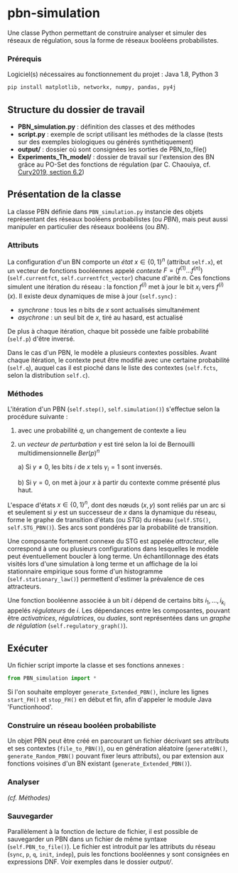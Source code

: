 # pbn-simulation
Une classe Python permettant de construire analyser et simuler des réseaux de régulation, sous la forme de réseaux booléens probabilistes.

### Prérequis

Logiciel(s) nécessaires au fonctionnement du projet : Java 1.8, Python 3

```python
pip install matplotlib, networkx, numpy, pandas, py4j
```

## Structure du dossier de travail
- **PBN_simulation.py** : définition des classes et des méthodes
- **script.py** : exemple de script utilisant les méthodes de la classe (tests sur des exemples biologiques ou générés synthétiquement)
- **output/** : dossier où sont consignées les sorties de PBN_to_file()
- **Experiments_Th_model/** : dossier de travail sur l'extension des BN grâce au PO-Set des fonctions de régulation (par C. Chaouiya, cf. [Cury2019, section 6.2](https://arxiv.org/abs/1901.07623))

## Présentation de la classe
La classe PBN définie dans `PBN_simulation.py` instancie des objets représentant des réseaux booléens probabilistes (ou *PBN*), mais peut aussi manipuler en particulier des réseaux booléens (ou *BN*).

### Attributs
La configuration d'un BN comporte un *état* $x \in \{0,1\}^n$ (attribut `self.x`), et un vecteur de fonctions booléennes appelé *contexte* $F = (f^{(1)} \dots f^{(n)})$ (`self.currentfct`, `self.currentfct_vector`) chacune d'arité $n$. Ces fonctions simulent une itération du réseau : la fonction $f^{(i)}$ met à jour le bit $x_i$ vers $f^{(i)}(x)$. Il existe deux dynamiques de mise à jour (`self.sync`) :
- *synchrone* : tous les $n$ bits de $x$ sont actualisés simultanément
- *asychrone* : un seul bit de $x$, tiré au hasard, est actualisé

De plus à chaque itération, chaque bit possède une faible probabilité (`self.p`) d'être inversé.

Dans le cas d'un PBN, le modèle a plusieurs contextes possibles. Avant chaque itération, le contexte peut être modifié avec une certaine probabilité (`self.q`), auquel cas il est pioché dans le liste des contextes (`self.fcts`, selon la distribution `self.c`).

### Méthodes
L'itération d'un PBN (`self.step()`, `self.simulation()`) s'effectue selon la procédure suivante :
1) avec une probabilité $q$, un changement de contexte a lieu
2) un *vecteur de perturbation* $\gamma$ est tiré selon la loi de Bernouilli multidimensionnelle $Ber(p)^n$

      a) Si $\gamma \neq 0$, les bits $i$ de $x$ tels $\gamma_i = 1$ sont inversés.

      b) Si $\gamma = 0$, on met à jour $x$ à partir du contexte comme présenté plus haut.

L'espace d'états $x \in \{0,1\}^n$, dont des nœuds $(x,y)$ sont reliés par un arc si et seulement si $y$ est un successeur de $x$ dans la dynamique du réseau, forme le graphe de transition d'états (ou *STG*) du réseau (`self.STG()`, `self.STG_PBN()`). Ses arcs sont pondérés par la probabilité de transition.

Une composante fortement connexe du STG est appelée *attracteur*, elle correspond à une ou plusieurs configurations dans lesquelles le modèle peut éventuellement boucler à long terme. Un échantillonnage des états visités lors d'une simulation à long terme et un affichage de la loi stationnaire empirique sous forme d'un histogramme (`self.stationary_law()`) permettent d'estimer la prévalence de ces attracteurs.

Une fonction booléenne associée à un bit $i$ dépend de certains bits $i_1, \dots, i_{k_i}$ appelés *régulateurs* de $i$. Les dépendances entre les composantes, pouvant être *activatrices*, *régulatrices*, ou *duales*, sont représentées dans un *graphe de régulation* (`self.regulatory_graph()`).


## Exécuter
Un fichier script importe la classe et ses fonctions annexes :
```python
from PBN_simulation import *
```
Si l'on souhaite employer `generate_Extended_PBN()`, inclure les lignes `start_FH()` et `stop_FH()` en début et fin, afin d'appeler le module Java 'Functionhood'.

### Construire un réseau booléen probabiliste
Un objet PBN peut être créé en parcourant un fichier décrivant ses attributs et ses contextes (`file_to_PBN()`), ou en génération aléatoire (`generateBN()`, `generate_Random_PBN()` pouvant fixer leurs attributs), ou par extension aux fonctions voisines d'un BN existant (`generate_Extended_PBN()`).

### Analyser
*(cf. Méthodes)*

### Sauvegarder
Parallèlement à la fonction de lecture de fichier, il est possible de sauvegarder un PBN dans un fichier de même syntaxe (`self.PBN_to_file()`). Le fichier est introduit par les attributs du réseau (`sync`, `p`, `q`, `init`, `indep`), puis les fonctions booléennes y sont consignées en expressions DNF. Voir exemples dans le dossier *output/*.
